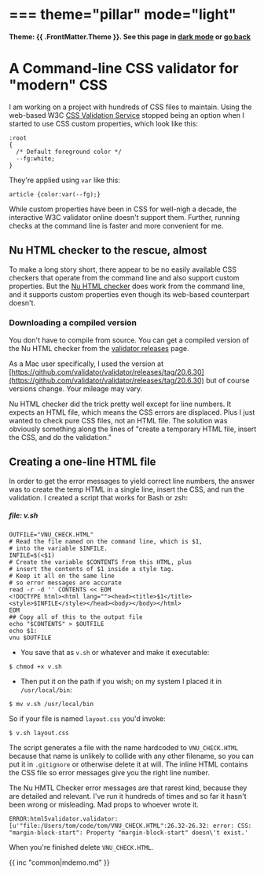 ===
theme="pillar"
mode="light"
===

#### Theme: {{ .FrontMatter.Theme }}. See this page in [dark mode](css-validator.html) or [go back](../index-light.html)
##

# A Command-line CSS validator for "modern" CSS

I am working on a project with hundreds of CSS files to maintain.
Using the web-based W3C [CSS Validation Service](https://jigsaw.w3.org/css-validator/) stopped being an option when I started to use CSS custom properties, which look like this:

```
:root
{
  /* Default foreground color */
  --fg:white;
}
```

They're applied using `var` like this:

```
article {color:var(--fg);}
```


While custom properties have been in CSS for well-nigh a decade, the interactive W3C validator online doesn't support them. Further, running checks at the command line is faster and more convenient for me. 

## Nu HTML checker to the rescue, almost

To make a long story short, there appear to be no easily available CSS checkers that operate from the command line and also support custom properties. But the [Nu HTML checker](https://validator.github.io/validator/) does work from the command line, and it supports custom properties even though its web-based counterpart doesn't.

### Downloading a compiled version

You don't have to compile from source. You can get a compiled version of the Nu HTML checker from the [validator releases](https://github.com/validator/validator/releases) page.

As a Mac user specifically, I used the version at [https://github.com/validator/validator/releases/tag/20.6.30](https://github.com/validator/validator/releases/tag/20.6.30) but of course versions change. Your mileage may vary.

Nu HTML checker did the trick pretty well except for line numbers. It expects an HTML file, which means the CSS errors are displaced. Plus I just wanted to check pure CSS files, not an HTML file. The solution was obviously something along the lines of "create a temporary HTML file, insert the CSS, and do the validation."

## Creating a one-line HTML file 

In order to get the error messages to yield correct line numbers, the answer was to create the temp HTML in a single line, insert the CSS, and run the validation. I created a script that works for Bash or zsh:

##### file: v.sh
```
OUTFILE="VNU_CHECK.HTML"
# Read the file named on the command line, which is $1, 
# into the variable $INFILE.
INFILE=$(<$1)
# Create the variable $CONTENTS from this HTML, plus
# insert the contents of $1 inside a style tag. 
# Keep it all on the same line 
# so error messages are accurate
read -r -d '' CONTENTS << EOM
<!DOCTYPE html><html lang=""><head><title>$1</title><style>$INFILE</style></head><body></body></html>
EOM
## Copy all of this to the output file
echo "$CONTENTS" > $OUTFILE
echo $1:
vnu $OUTFILE
```

* You save that as `v.sh` or whatever and make it executable:

```
$ chmod +x v.sh
```

* Then put it on the path if you wish; on my system I placed it in `/usr/local/bin`:

```
$ mv v.sh /usr/local/bin
```

So if your file is named `layout.css` you'd invoke:

```
$ v.sh layout.css
```

The script generates a file with the name hardcoded to `VNU_CHECK.HTML` because that name is unlikely to collide with any other filename, so you can put it in `.gitignore` or otherwise delete it at will. The inline HTML contains the CSS file so error messages give you the right line number.

The Nu HMTL Checker error messages are that rarest kind, because they are detailed and relevant. I've run it hundreds of times and so far it hasn't been wrong or misleading. Mad props to whoever wrote it.


```
ERROR:html5validator.validator:[u'"file:/Users/tom/code/tom/VNU_CHECK.HTML":26.32-26.32: error: CSS: "margin-block-start": Property "margin-block-start" doesn\'t exist.'
```


When you're finished delete `VNU_CHECK.HTML`.

{{ inc "common|mdemo.md" }}


